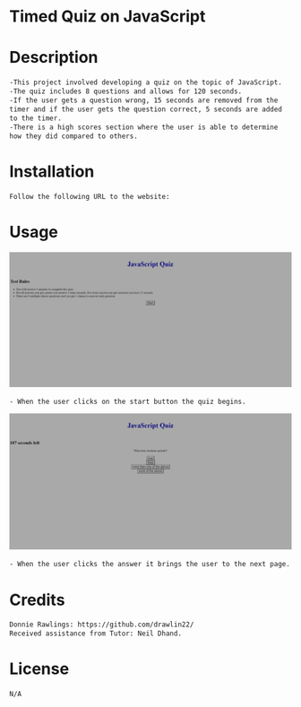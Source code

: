 # Timed Quiz on JavaScript

# Description
    -This project involved developing a quiz on the topic of JavaScript.
    -The quiz includes 8 questions and allows for 120 seconds.
    -If the user gets a question wrong, 15 seconds are removed from the timer and if the user gets the question correct, 5 seconds are added to the timer.
    -There is a high scores section where the user is able to determine how they did compared to others.
    
    
# Installation

    Follow the following URL to the website: 
    
# Usage
<img src="./assets/images/Screenshot.png" alt="screenshot of JavaScript Quiz rules page" width="600px" />
    
    - When the user clicks on the start button the quiz begins.
<img src="./assets/images/screenshot2.png" alt="screenshot of JavaScript Quiz question" width="600px" />
    
    - When the user clicks the answer it brings the user to the next page.

# Credits
    Donnie Rawlings: https://github.com/drawlin22/
    Received assistance from Tutor: Neil Dhand.
    


# License
    N/A
